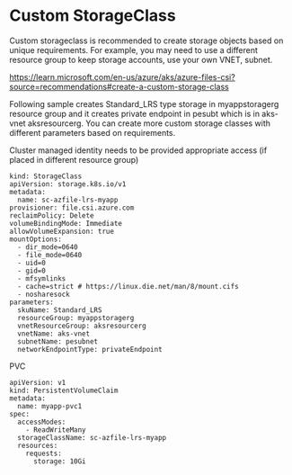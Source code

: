 # Custom StorageClass  

Custom storageclass is recommended to create storage objects based on unique requirements.  For example, you may need to use a different resource group to keep storage accounts, use your own VNET, subnet. 

https://learn.microsoft.com/en-us/azure/aks/azure-files-csi?source=recommendations#create-a-custom-storage-class  


Following sample creates Standard_LRS type storage in myappstoragerg resource group and it creates private endpoint in pesubt which is in aks-vnet aksresourcerg.   You can create more custom storage classes with different parameters based on requirements.    

Cluster managed identity needs to be provided appropriate access (if placed in different resource group)

```
kind: StorageClass
apiVersion: storage.k8s.io/v1
metadata:
  name: sc-azfile-lrs-myapp
provisioner: file.csi.azure.com
reclaimPolicy: Delete
volumeBindingMode: Immediate
allowVolumeExpansion: true
mountOptions:
  - dir_mode=0640
  - file_mode=0640
  - uid=0
  - gid=0
  - mfsymlinks
  - cache=strict # https://linux.die.net/man/8/mount.cifs
  - nosharesock
parameters:
  skuName: Standard_LRS
  resourceGroup: myappstoragerg
  vnetResourceGroup: aksresourcerg
  vnetName: aks-vnet
  subnetName: pesubnet
  networkEndpointType: privateEndpoint
```

PVC
```
apiVersion: v1
kind: PersistentVolumeClaim
metadata:
  name: myapp-pvc1
spec:
  accessModes:
    - ReadWriteMany
  storageClassName: sc-azfile-lrs-myapp
  resources:
    requests:
      storage: 10Gi
```